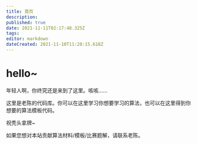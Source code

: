 ```yaml
---
title: 首页
description: 
published: true
date: 2021-11-11T02:17:48.325Z
tags: 
editor: markdown
dateCreated: 2021-11-10T11:28:15.618Z
---
```


# hello~

年轻人啊，你终究还是来到了这里。咳咳……

这里是老陈的代码库。你可以在这里学习你想要学习的算法，也可以在这里得到你想要的算法模板代码。

祝秃头拿牌~

如果您想对本站贡献算法材料/模板/比赛题解，请联系老陈。